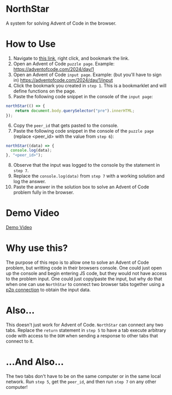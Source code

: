 # NorthStar

A system for solving Advent of Code in the browser.

# How to Use

1. Navigate to [this link](https://strawstack.github.io/NorthStar/), right click, and bookmark the link.
2. Open an Advent of Code `puzzle page`. Example: https://adventofcode.com/2024/day/1
3. Open an Advent of Code `input page`. Example: (but you'll have to sign in) https://adventofcode.com/2024/day/1/input
4. Click the bookmark you created in `step 1`. This is a bookmarklet and will define functions on the page.
5. Paste the following code snippet in the console of the `input page`:

```js
northStar(() => {
    return document.body.querySelector("pre").innerHTML;
});
```

6. Copy the `peer_id` that gets pasted to the console.
7. Paste the following code snippet in the console of the `puzzle page` (replace <peer_id> with the value from `step 6`):


```js
northStar((data) => {
  console.log(data);
}, "<peer_id>");
```

8. Observe that the input was logged to the console by the statement in `step 7`.
9. Replace the `console.log(data)` from `step 7` with a working solution and log the answer.
10. Paste the answer in the solution box to solve an Advent of Code problem fully in the browser. 

# Demo Video

[Demo Video](#)

# Why use this?

The purpose of this repo is to allow one to solve an Advent of Code problem, but writting code in their browsers console. One could just open up the console and begin entering JS code, but they would not have access to the problem input. One could just copy/paste the input, but why do that when one can use `NorthStar` to connect two browser tabs together using a [p2p connection](https://peerjs.com/) to obtain the input data.

# Also...

This doesn't just work for Advent of Code. `NorthStar` can connect any two tabs. Replace the `return` statement in `step 5` to have a tab execute arbitrary code with access to the `DOM` when sending a response to other tabs that connect to it.

# ...And Also...

The two tabs don't have to be on the same computer or in the same local network. Run `step 5`, get the `peer_id`, and then run `step 7` on any other computer! 
